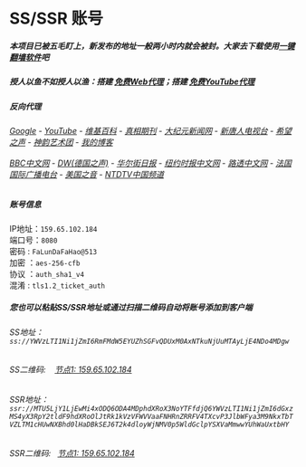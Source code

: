 # SS/SSR 账号 

##### 本项目已被五毛盯上，新发布的地址一般两小时内就会被封。大家去下载使用[一键翻墙软件](https://github.com/gfw-breaker/nogfw/blob/master/README.md)吧

##### 授人以鱼不如授人以渔：搭建 [免费Web代理](https://github.com/no-gfw/heroku-node-proxy#--end--)；搭建 [免费YouTube代理](https://github.com/gfw-breaker/you2php-heroku#--end--) 

##### 反向代理
######  [Google](http://167.99.102.23:8888/search?q=425事件) - [YouTube](https://nogfw.the-youtube.win) - [维基百科](http://167.99.102.23:8100/wiki/喬高-麥塔斯調查報告) - [真相期刊](http://167.99.102.23:8300/display.aspx?category_id=3&zhuanti_id=2) - [大纪元新闻网](http://167.99.102.23:10080) - [新唐人电视台](http://167.99.102.23:8000) - [希望之声](http://167.99.102.23:8200) - [神韵艺术团](http://167.99.102.23:8000/xtr/gb/prog673.html) - [我的博客](http://167.99.102.23:10000/)<br/> <br/> [BBC中文网](http://167.99.102.23:9100/zhongwen) - [DW(德国之声)](http://167.99.102.23:9200/zh/在线报导/s-9058?&zhongwen=simp) - [华尔街日报](http://167.99.102.23:9300) - [纽约时报中文网](http://167.99.102.23:9400) - [路透中文网](http://167.99.102.23:9500/) - [法国国际广播电台](http://167.99.102.23:9600/) - [美国之音](http://167.99.102.23:9700/) - [NTDTV中国频道](http://167.99.102.23:10080/info/tv.html)


##### 账号信息
IP地址：`159.65.102.184`  
端口号：`8080`  
密码  : `FaLunDaFaHao@513`  
加密  ：`aes-256-cfb`  
协议  ：`auth_sha1_v4`  
混淆  : `tls1.2_ticket_auth`  

##### 您也可以粘贴SS/SSR地址或通过扫描二维码自动将账号添加到客户端

######  SS地址： `ss://YWVzLTI1Ni1jZmI6RmFMdW5EYUZhSGFvQDUxM0AxNTkuNjUuMTAyLjE4NDo4MDgw`   
######  SS二维码: &nbsp;&nbsp; <a href="http://159.65.102.184/info/ss.html" target="_blank">节点1: 159.65.102.184</a> 
######  SSR地址： `ssr://MTU5LjY1LjEwMi4xODQ6ODA4MDphdXRoX3NoYTFfdjQ6YWVzLTI1Ni1jZmI6dGxzMS4yX3RpY2tldF9hdXRoOlJtRk1kVzVFWVVaaFNHRnZRRFV4TXcvP3JlbWFya3M9NkxTbTVZLTM1cHUwNXBhd0lHaDBkSEJ6T2k4dloyWjNMV0p5WldGclpYSXVaMmwwYUhWaUxtbHY`     
######  SSR二维码: &nbsp;&nbsp;<a href="http://159.65.102.184/info/ssr.html" target="_blank">节点1: 159.65.102.184</a> 


